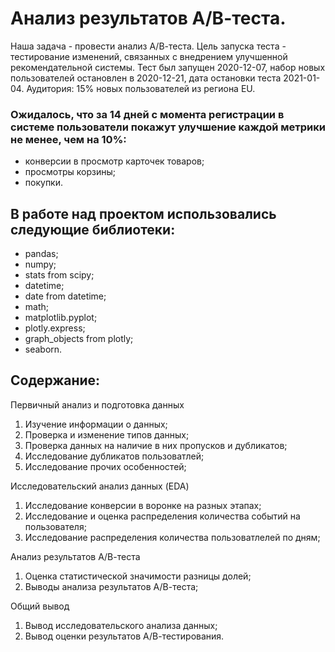 # Анализ результатов А/В-теста.

Наша задача - провести анализ А/В-теста. Цель запуска теста - тестирование изменений, связанных с внедрением улучшенной рекомендательной системы.
Тест был запущен 2020-12-07, набор новых пользователей остановлен в 2020-12-21, дата остановки теста 2021-01-04.
Аудитория: 15% новых пользователей из региона EU.

### Ожидалось, что за 14 дней с момента регистрации в системе пользователи покажут улучшение каждой метрики не менее, чем на 10%:
- конверсии в просмотр карточек товаров;
- просмотры корзины;
- покупки.

## В работе над проектом использовались следующие библиотеки:
- pandas;
- numpy;
- stats from scipy;
- datetime;
- date from datetime;
- math;
- matplotlib.pyplot;
- plotly.express;
- graph_objects from plotly;
- seaborn.

## Содержание:
Первичный анализ и подготовка данных
1. Изучение информации о данных;
2. Проверка и изменение типов данных;
3. Проверка данных на наличие в них пропусков и дубликатов;
4. Исследование дубликатов пользоватлей;
5. Исследование прочих особенностей;

Исследовательский анализ данных (EDA)
1. Исследование конверсии в воронке на разных этапах;
2. Исследование и оценка распределения количества событий на пользователя;
3. Исследование распределения количества пользоватлелей по дням;

Анализ результатов А/В-теста
1. Оценка статистической значимости разницы долей;
2. Выводы анализа результатов А/В-теста;

Общий вывод
1. Вывод исследовательского анализа данных;
2. Вывод оценки результатов А/В-тестирования.
